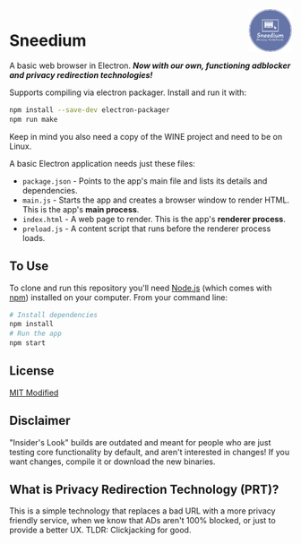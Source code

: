 <img src="logo.png" align="right" width="15%"/>

# Sneedium
A basic web browser in Electron. ***Now with our own, functioning adblocker and privacy redirection technologies!***

Supports compiling via electron packager. Install and run it with:

```bash
npm install --save-dev electron-packager
npm run make
```

Keep in mind you also need a copy of the WINE project and need to be on Linux.

A basic Electron application needs just these files:

- `package.json` - Points to the app's main file and lists its details and dependencies.
- `main.js` - Starts the app and creates a browser window to render HTML. This is the app's **main process**.
- `index.html` - A web page to render. This is the app's **renderer process**.
- `preload.js` - A content script that runs before the renderer process loads.


## To Use

To clone and run this repository you'll need [Node.js](https://nodejs.org/en/download/) (which comes with [npm](http://npmjs.com)) installed on your computer. From your command line:

```bash
# Install dependencies
npm install
# Run the app
npm start
```

## License

[MIT Modified](LICENSE.md)

## Disclaimer

"Insider's Look" builds are outdated and meant for people who are just testing core functionality by default, and aren't interested in changes! If you want changes, compile it or download the new binaries.

## What is Privacy Redirection Technology (PRT)?

This is a simple technology that replaces a bad URL with a more privacy friendly service, when we know that ADs aren't 100% blocked, or just to provide a better UX. TLDR: Clickjacking for good.
